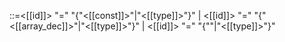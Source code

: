 ::=<[[id]]> "=" "{"\<[[const]]>"|"<[[type]]>"}" | <[[id]]> "=" "{"<[[array_dec]]>"|"<[[type]]>"}" | <[[id]]> "=" "{""|"<[[type]]>"}"